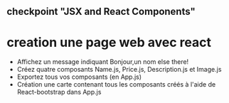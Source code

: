 ## checkpoint "JSX and React Components"
# creation une page web avec react 
* Affichez un message  indiquant Bonjour,un nom  else there!
* Créez quatre composants Name.js, Price.js, Description.js et Image.js
* Exportez tous vos composants (en  App.js)
* Création une carte contenant tous les composants créés à l'aide de React-bootstrap dans  App.js
   
